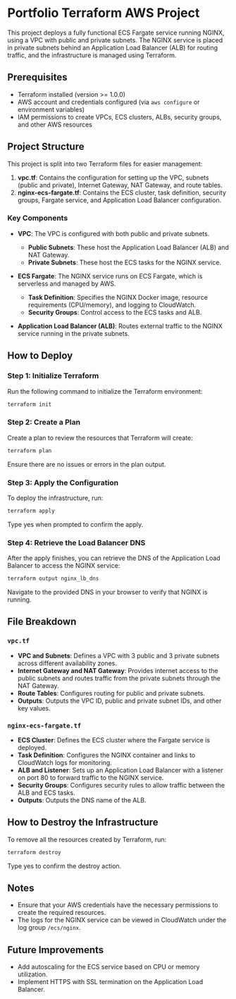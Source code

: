 # Portfolio Terraform AWS Project

This project deploys a fully functional ECS Fargate service running NGINX, using a VPC with public and private subnets. The NGINX service is placed in private subnets behind an Application Load Balancer (ALB) for routing traffic, and the infrastructure is managed using Terraform.

## Prerequisites

- Terraform installed (version >= 1.0.0)
- AWS account and credentials configured (via `aws configure` or environment variables)
- IAM permissions to create VPCs, ECS clusters, ALBs, security groups, and other AWS resources

## Project Structure

This project is split into two Terraform files for easier management:

1. **vpc.tf**: Contains the configuration for setting up the VPC, subnets (public and private), Internet Gateway, NAT Gateway, and route tables.
2. **nginx-ecs-fargate.tf**: Contains the ECS cluster, task definition, security groups, Fargate service, and Application Load Balancer configuration.

### Key Components

- **VPC**: The VPC is configured with both public and private subnets.
  - **Public Subnets**: These host the Application Load Balancer (ALB) and NAT Gateway.
  - **Private Subnets**: These host the ECS tasks for the NGINX service.
  
- **ECS Fargate**: The NGINX service runs on ECS Fargate, which is serverless and managed by AWS.
  - **Task Definition**: Specifies the NGINX Docker image, resource requirements (CPU/memory), and logging to CloudWatch.
  - **Security Groups**: Control access to the ECS tasks and ALB.
  
- **Application Load Balancer (ALB)**: Routes external traffic to the NGINX service running in the private subnets.

## How to Deploy

### Step 1: Initialize Terraform

Run the following command to initialize the Terraform environment:

```bash
terraform init
```

### Step 2: Create a Plan
Create a plan to review the resources that Terraform will create:
```bash
terraform plan
```
Ensure there are no issues or errors in the plan output.

### Step 3: Apply the Configuration
To deploy the infrastructure, run:
```bash
terraform apply
```
Type yes when prompted to confirm the apply.

### Step 4: Retrieve the Load Balancer DNS
After the apply finishes, you can retrieve the DNS of the Application Load Balancer to access the NGINX service:
```bash
terraform output nginx_lb_dns
```
Navigate to the provided DNS in your browser to verify that NGINX is running.

## File Breakdown

### `vpc.tf`

- **VPC and Subnets**: Defines a VPC with 3 public and 3 private subnets across different availability zones.
- **Internet Gateway and NAT Gateway**: Provides internet access to the public subnets and routes traffic from the private subnets through the NAT Gateway.
- **Route Tables**: Configures routing for public and private subnets.
- **Outputs**: Outputs the VPC ID, public and private subnet IDs, and other key values.

### `nginx-ecs-fargate.tf`

- **ECS Cluster**: Defines the ECS cluster where the Fargate service is deployed.
- **Task Definition**: Configures the NGINX container and links to CloudWatch logs for monitoring.
- **ALB and Listener**: Sets up an Application Load Balancer with a listener on port 80 to forward traffic to the NGINX service.
- **Security Groups**: Configures security rules to allow traffic between the ALB and ECS tasks.
- **Outputs**: Outputs the DNS name of the ALB.

## How to Destroy the Infrastructure

To remove all the resources created by Terraform, run:

```bash
terraform destroy
```
Type yes to confirm the destroy action.

## Notes

- Ensure that your AWS credentials have the necessary permissions to create the required resources.
- The logs for the NGINX service can be viewed in CloudWatch under the log group `/ecs/nginx`.

## Future Improvements

- Add autoscaling for the ECS service based on CPU or memory utilization.
- Implement HTTPS with SSL termination on the Application Load Balancer.
